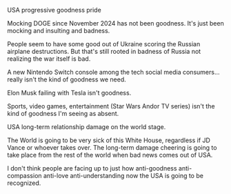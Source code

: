USA progressive goodness pride

Mocking DOGE since November 2024 has not been goodness. It's just been mocking and insulting and badness. 

People seem to have some good out of Ukraine scoring the Russian airplane destructions. But that's still rooted in badness of Russia not realizing the war itself is bad.

A new Nintendo Switch console among the tech social media consumers... really isn't the kind of goodness we need.

Elon Musk failing with Tesla isn't goodness.

Sports, video games, entertainment (Star Wars Andor TV series) isn't the kind of goodness I'm seeing as absent.

USA long-term relationship damage on the world stage.

The World is going to be very sick of this White House, regardless if JD Vance or whoever takes over. The long-term damage cheering is going to take place from the rest of the world when bad news comes out of USA.

I don't think people are facing up to just how anti-goodness anti-compassion anti-love anti-understanding now the USA is going to be recognized. 

